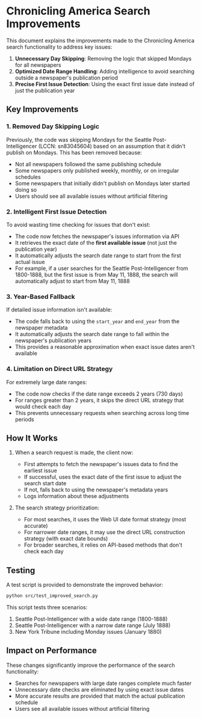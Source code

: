 # Chronicling America Search Improvements

This document explains the improvements made to the Chronicling America search functionality to address key issues:

1. **Unnecessary Day Skipping**: Removing the logic that skipped Mondays for all newspapers
2. **Optimized Date Range Handling**: Adding intelligence to avoid searching outside a newspaper's publication period
3. **Precise First Issue Detection**: Using the exact first issue date instead of just the publication year

## Key Improvements

### 1. Removed Day Skipping Logic

Previously, the code was skipping Mondays for the Seattle Post-Intelligencer (LCCN: sn83045604) based on an assumption that it didn't publish on Mondays. This has been removed because:

- Not all newspapers followed the same publishing schedule
- Some newspapers only published weekly, monthly, or on irregular schedules
- Some newspapers that initially didn't publish on Mondays later started doing so
- Users should see all available issues without artificial filtering

### 2. Intelligent First Issue Detection

To avoid wasting time checking for issues that don't exist:

- The code now fetches the newspaper's issues information via API
- It retrieves the exact date of the **first available issue** (not just the publication year)
- It automatically adjusts the search date range to start from the first actual issue
- For example, if a user searches for the Seattle Post-Intelligencer from 1800-1888, but the first issue is from May 11, 1888, the search will automatically adjust to start from May 11, 1888

### 3. Year-Based Fallback

If detailed issue information isn't available:

- The code falls back to using the `start_year` and `end_year` from the newspaper metadata
- It automatically adjusts the search date range to fall within the newspaper's publication years
- This provides a reasonable approximation when exact issue dates aren't available

### 4. Limitation on Direct URL Strategy

For extremely large date ranges:

- The code now checks if the date range exceeds 2 years (730 days)
- For ranges greater than 2 years, it skips the direct URL strategy that would check each day
- This prevents unnecessary requests when searching across long time periods

## How It Works

1. When a search request is made, the client now:
   - First attempts to fetch the newspaper's issues data to find the earliest issue
   - If successful, uses the exact date of the first issue to adjust the search start date
   - If not, falls back to using the newspaper's metadata years
   - Logs information about these adjustments

2. The search strategy prioritization:
   - For most searches, it uses the Web UI date format strategy (most accurate)
   - For narrower date ranges, it may use the direct URL construction strategy (with exact date bounds)
   - For broader searches, it relies on API-based methods that don't check each day

## Testing

A test script is provided to demonstrate the improved behavior:

```bash
python src/test_improved_search.py
```

This script tests three scenarios:
1. Seattle Post-Intelligencer with a wide date range (1800-1888)
2. Seattle Post-Intelligencer with a narrow date range (July 1888)
3. New York Tribune including Monday issues (January 1880)

## Impact on Performance

These changes significantly improve the performance of the search functionality:

- Searches for newspapers with large date ranges complete much faster
- Unnecessary date checks are eliminated by using exact issue dates
- More accurate results are provided that match the actual publication schedule
- Users see all available issues without artificial filtering